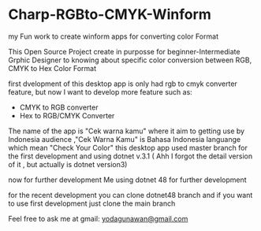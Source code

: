 # Charp-RGBto-CMYK-Winform
my Fun work to create winform apps for converting color Format

This Open Source Project create in purposse for beginner-Intermediate Grphic Designer to knowing about specific color conversion between RGB, CMYK to Hex Color Format 

first dvelopment of this desktop app is only had rgb to cmyk converter feature, but now I want to develop more feature such as:
- CMYK to RGB converter 
- Hex to RGB/CMYK Converter

The name of the app is "Cek warna kamu" where it aim to getting use by Indonesia audience ,"Cek Warna Kamu" is Bahasa Indonesia languange which mean "Check Your Color"
this desktop app used master branch for the first development and using dotnet v.3.1 ( Ahh I forgot the detail version of it , but actually is dotnet version3)


now for further development Me using dotnet 48 for further development

for the recent development you can clone dotnet48 branch 
and if you want to use first development just clone the main branch



Feel free to ask me at gmail:
yodagunawan@gmail.com
